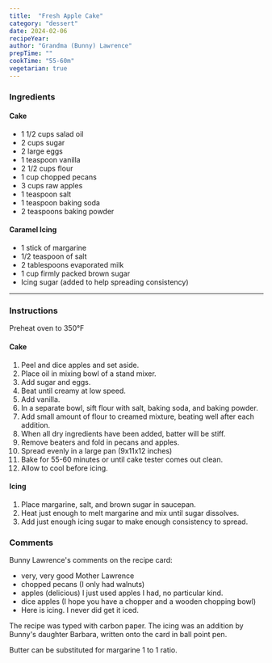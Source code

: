 ```yaml
---
title:  "Fresh Apple Cake"
category: "dessert"
date: 2024-02-06
recipeYear:
author: "Grandma (Bunny) Lawrence"
prepTime: ""
cookTime: "55-60m"
vegetarian: true
---
```


### Ingredients

#### Cake

- 1 1/2 cups salad oil
- 2 cups sugar
- 2 large eggs
- 1 teaspoon vanilla
- 2 1/2 cups flour
- 1 cup chopped pecans
- 3 cups raw apples 
- 1 teaspoon salt
- 1 teaspoon baking soda
- 2 teaspoons baking powder 

#### Caramel Icing

- 1 stick of margarine
- 1/2 teaspoon of salt
- 2 tablespoons evaporated milk
- 1 cup firmly packed brown sugar
- Icing sugar (added to help spreading consistency)

---

### Instructions

Preheat oven to 350°F 

#### Cake

1. Peel and dice apples and set aside.
2. Place oil in mixing bowl of a stand mixer.
3. Add sugar and eggs.
4. Beat until creamy at low speed.
5. Add vanilla.
6. In a separate bowl, sift flour with salt, baking soda, and baking powder.
7. Add small amount of flour to creamed mixture, beating well after each addition. 
8. When all dry ingredients have been added, batter will be stiff.
9. Remove beaters and fold in pecans and apples.
10. Spread evenly in a large pan (9x11x12 inches)
11. Bake for 55-60 minutes or until cake tester comes out clean. 
12. Allow to cool before icing.

#### Icing

1. Place margarine, salt, and brown sugar in saucepan. 
2. Heat just enough to melt margarine and mix until sugar dissolves.
3. Add just enough icing sugar to make enough consistency to spread. 

### Comments

Bunny Lawrence's comments on the recipe card:
- very, very good Mother Lawrence
- chopped pecans (I only had walnuts)
- apples (delicious) I just used apples I had, no particular kind.
- dice apples (I hope you have a chopper and a wooden chopping bowl)
- Here is icing. I never did get it iced. 

The recipe was typed with carbon paper. The icing was an addition by Bunny's daughter Barbara, written onto the card in ball point pen. 

Butter can be substituted for margarine 1 to 1 ratio. 
